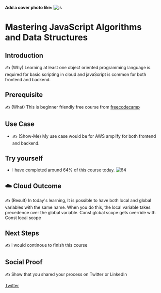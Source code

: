 **Add a cover photo like:**
![js](https://user-images.githubusercontent.com/16112411/154101914-db5a81d0-1d28-4165-b843-ed51709ef30b.png)
# Mastering JavaScript Algorithms and Data Structures

## Introduction

✍️ (Why) Learning at least one object oriented programming language is required for basic scripting in cloud and javaScript is common for both frontend and backend. 

## Prerequisite

✍️ (What) This is beginner friendly free course from [freecodecamp](https://www.freecodecamp.org/learn/javascript-algorithms-and-data-structures/)

## Use Case

- ✍️ (Show-Me) My use case would be for AWS amplify for both frontend and backend. 

## Try yourself
 - I have completed around 64% of this course today.
 ![64](https://user-images.githubusercontent.com/16112411/154574944-a19e0c43-02c4-4725-a189-b5f0c7e43953.png)

 

## ☁️ Cloud Outcome

✍️ (Result) In today's learning, It is possible to have both local and global variables with the same name. When you do this, the local variable takes precedence over the global variable. Const global scope gets override with Const local scope 
## Next Steps

✍️ I would continoue to finish this course

## Social Proof

✍️ Show that you shared your process on Twitter or LinkedIn

[Twitter](https://twitter.com/Karanbalaji047/status/1494405863934775297)
